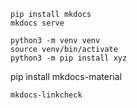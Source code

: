 ```shell
pip install mkdocs
mkdocs serve
```

    python3 -m venv venv
    source venv/bin/activate
    python3 -m pip install xyz


pip install mkdocs-material


```mkdocs-linkcheck```